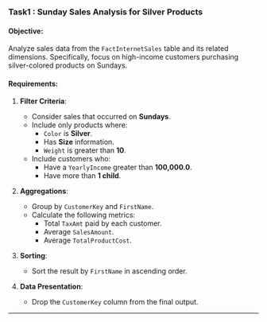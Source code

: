### **Task1 : Sunday Sales Analysis for Silver Products**

#### **Objective**:

Analyze sales data from the `FactInternetSales` table and its related dimensions. Specifically, focus on high-income customers purchasing silver-colored products on Sundays.

#### **Requirements**:

1. **Filter Criteria**:

   - Consider sales that occurred on **Sundays**.
   - Include only products where:
     - `Color` is **Silver**.
     - Has **Size** information.
     - `Weight` is greater than **10**.
   - Include customers who:
     - Have a `YearlyIncome` greater than **100,000.0**.
     - Have more than **1 child**.
2. **Aggregations**:

   - Group by `CustomerKey` and `FirstName`.
   - Calculate the following metrics:
     - Total `TaxAmt` paid by each customer.
     - Average `SalesAmount`.
     - Average `TotalProductCost`.
3. **Sorting**:

   - Sort the result by `FirstName` in ascending order.
4. **Data Presentation**:

   - Drop the `CustomerKey` column from the final output.

---
